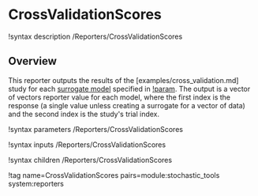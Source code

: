 # CrossValidationScores

!syntax description /Reporters/CrossValidationScores

## Overview

This reporter outputs the results of the [examples/cross_validation.md] study for each [surrogate model](Surrogates/index.md) specified in [!param](/Reporters/CrossValidationScores/models). The output is a vector of vectors reporter value for each model, where the first index is the response (a single value unless creating a surrogate for a vector of data) and the second index is the study's trial index.

!syntax parameters /Reporters/CrossValidationScores

!syntax inputs /Reporters/CrossValidationScores

!syntax children /Reporters/CrossValidationScores

!tag name=CrossValidationScores pairs=module:stochastic_tools system:reporters
